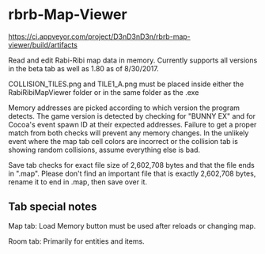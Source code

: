 # rbrb-Map-Viewer
https://ci.appveyor.com/project/D3nD3nD3n/rbrb-map-viewer/build/artifacts

Read and edit Rabi-Ribi map data in memory. Currently supports all versions in the beta tab as well as 1.80 as of 8/30/2017.

COLLISION_TILES.png and TILE1_A.png must be placed inside either the RabiRibiMapViewer folder or in the same folder as the .exe

Memory addresses are picked according to which version the program detects.  The game version is detected by checking for "BUNNY EX" and for Cocoa's event spawn ID at their expected addresses.  Failure to get a proper match from both checks will prevent any memory changes.  In the unlikely event where the map tab cell colors are incorrect or the collision tab is showing random collisions, assume everything else is bad.

Save tab checks for exact file size of 2,602,708 bytes and that the file ends in ".map".  Please don't find an important file that is exactly 2,602,708 bytes, rename it to end in .map, then save over it.

## Tab special notes

Map tab: Load Memory button must be used after reloads or changing map.

Room tab: Primarily for entities and items.
